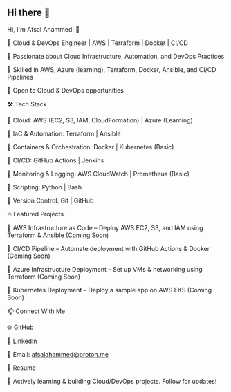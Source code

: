 ## Hi there 👋
Hi, I'm Afsal Ahammed! 👋




🚀 Cloud & DevOps Engineer | AWS | Terraform | Docker | CI/CD



🔹 Passionate about Cloud Infrastructure, Automation, and DevOps Practices

🔹 Skilled in AWS, Azure (learning), Terraform, Docker, Ansible, and CI/CD Pipelines

🔹 Open to Cloud & DevOps opportunities



🛠 Tech Stack



🔹 Cloud: AWS (EC2, S3, IAM, CloudFormation) | Azure (Learning)

🔹 IaC & Automation: Terraform | Ansible

🔹 Containers & Orchestration: Docker | Kubernetes (Basic)

🔹 CI/CD: GitHub Actions | Jenkins

🔹 Monitoring & Logging: AWS CloudWatch | Prometheus (Basic)

🔹 Scripting: Python | Bash

🔹 Version Control: Git | GitHub



🔥 Featured Projects



📌 AWS Infrastructure as Code – Deploy AWS EC2, S3, and IAM using Terraform & Ansible (Coming Soon)

📌 CI/CD Pipeline – Automate deployment with GitHub Actions & Docker (Coming Soon)

📌 Azure Infrastructure Deployment – Set up VMs & networking using Terraform (Coming Soon)

📌 Kubernetes Deployment – Deploy a sample app on AWS EKS (Coming Soon)



📫 Connect With Me



🌐 GitHub

💼 LinkedIn 

📧 Email: afsalahammed@proton.me

📜 Resume 




🚀 Actively learning & building Cloud/DevOps projects. Follow for updates!
